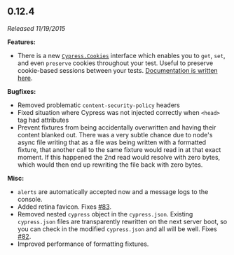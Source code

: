 ## 0.12.4

_Released 11/19/2015_

**Features:**

- There is a new [`Cypress.Cookies`](/api/cypress-api/cookies) interface which
  enables you to `get`, `set`, and even `preserve` cookies throughout your test.
  Useful to preserve cookie-based sessions between your tests.
  [Documentation is written here](/api/cypress-api/cookies).

**Bugfixes:**

- Removed problematic `content-security-policy` headers
- Fixed situation where Cypress was not injected correctly when `<head>` tag had
  attributes
- Prevent fixtures from being accidentally overwritten and having their content
  blanked out. There was a very subtle chance due to node's async file writing
  that as a file was being written with a formatted fixture, that another call
  to the same fixture would read in at that exact moment. If this happened the
  2nd read would resolve with zero bytes, which would then end up rewriting the
  file back with zero bytes.

**Misc:**

- `alerts` are automatically accepted now and a message logs to the console.
- Added retina favicon. Fixes
  [#83](https://github.com/cypress-io/cypress/issues/83).
- Removed nested `cypress` object in the `cypress.json`. Existing `cypress.json`
  files are transparently rewritten on the next server boot, so you can check in
  the modified `cypress.json` and all will be well. Fixes
  [#82](https://github.com/cypress-io/cypress/issues/82).
- Improved performance of formatting fixtures.
